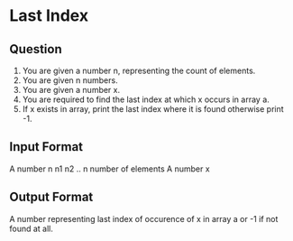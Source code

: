 # Last Index

## Question

1. You are given a number n, representing the count of elements.
2. You are given n numbers.
3. You are given a number x. 
4. You are required to find the last index at which x occurs in array a.
5. If x exists in array, print the last index where it is found otherwise print -1.

## Input Format

A number n
n1
n2
.. n number of elements
A number x

## Output Format

A number representing last index of occurence of x in array a or -1 if not found at all.

